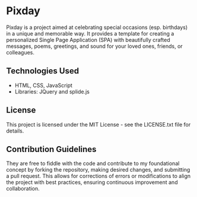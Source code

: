 # Pixday

Pixday is a project aimed at celebrating special occasions (esp. birthdays) in a unique and memorable way. It provides a template for creating a personalized Single Page Application (SPA) with beautifully crafted messages, poems, greetings, and sound for your loved ones, friends, or colleagues.

## Technologies Used
- HTML, CSS, JavaScript
- Libraries: JQuery and splide.js

## License
This project is licensed under the MIT License - see the LICENSE.txt file for details.

## Contribution Guidelines
They are free to fiddle with the code and contribute to my foundational concept by forking the repository, making desired changes, and submitting a pull request. This allows for corrections of errors or modifications to align the project with best practices, ensuring continuous improvement and collaboration.
